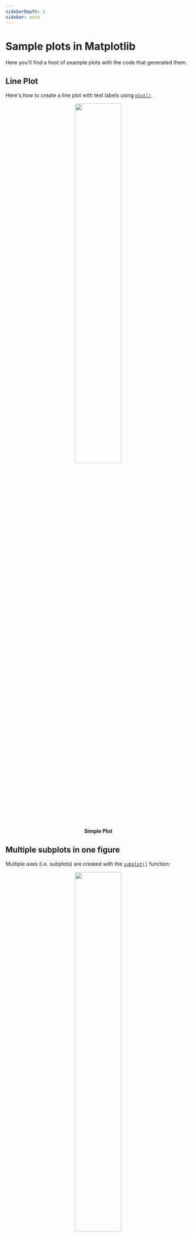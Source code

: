 ```yaml
---
sidebarDepth: 3
sidebar: auto
---
```


# Sample plots in Matplotlib

Here you'll find a host of example plots with the code that
generated them.

## Line Plot

Here's how to create a line plot with text labels using
[``plot()``](https://matplotlib.org/api/_as_gen/matplotlib.pyplot.plot.html#matplotlib.pyplot.plot).

<center>
  <a href="/gallery/lines_bars_and_markers/simple_plot.html">
    <img style="width: 50%" src="https://matplotlib.org/_images/sphx_glr_simple_plot_0011.png">
  </a>
  <p>
    <b>Simple Plot</b>
  </p>
</center>

## Multiple subplots in one figure

Multiple axes (i.e. subplots) are created with the
[``subplot()``](https://matplotlib.org/api/_as_gen/matplotlib.pyplot.subplot.html#matplotlib.pyplot.subplot) function:

<center>
  <a href="/gallery/subplots_axes_and_figures/subplot.html">
    <img style="width: 50%" src="https://matplotlib.org/_images/sphx_glr_subplot_0011.png">
  </a>
  <p>
    <b>Subplot</b>
  </p>
</center>

## Images

Matplotlib can display images (assuming equally spaced
horizontal dimensions) using the [``imshow()``](https://matplotlib.org/api/_as_gen/matplotlib.pyplot.imshow.html#matplotlib.pyplot.imshow) function.

<center>
  <a href="/gallery/images_contours_and_fields/image_demo.html">
    <img style="width: 50%" src="https://matplotlib.org/_images/sphx_glr_image_demo_0031.png">
  </a>
</center>

**Example of using [``imshow()``](https://matplotlib.org/api/_as_gen/matplotlib.pyplot.imshow.html#matplotlib.pyplot.imshow) to display a CT scan**

## Contouring and pseudocolor

The [``pcolormesh()``](https://matplotlib.org/api/_as_gen/matplotlib.pyplot.pcolormesh.html#matplotlib.pyplot.pcolormesh) function can make a colored
representation of a two-dimensional array, even if the horizontal dimensions
are unevenly spaced. The
[``contour()``](https://matplotlib.org/api/_as_gen/matplotlib.pyplot.contour.html#matplotlib.pyplot.contour) function is another way to represent
the same data:

<center>
  <a href="/gallery/images_contours_and_fields/pcolormesh_levels.html">
    <img style="width: 50%" src="https://matplotlib.org/_images/sphx_glr_pcolormesh_levels_0011.png">
  </a>
</center>

**Example comparing [``pcolormesh()``](https://matplotlib.org/api/_as_gen/matplotlib.pyplot.pcolormesh.html#matplotlib.pyplot.pcolormesh) and [``contour()``](https://matplotlib.org/api/_as_gen/matplotlib.pyplot.contour.html#matplotlib.pyplot.contour) for plotting two-dimensional data**

## Histograms

The [``hist()``](https://matplotlib.org/api/_as_gen/matplotlib.pyplot.hist.html#matplotlib.pyplot.hist) function automatically generates
histograms and returns the bin counts or probabilities:

<center>
  <a href="/gallery/statistics/histogram_features.html">
    <img style="width: 50%" src="https://matplotlib.org/_images/sphx_glr_histogram_features_0011.png">
  </a>
  <p>
    <b>Histogram Features</b>
  </p>
</center>

## Paths

You can add arbitrary paths in Matplotlib using the
[``matplotlib.path``](https://matplotlib.org/api/path_api.html#module-matplotlib.path) module:

<center>
  <a href="/gallery/shapes_and_collections/path_patch.html">
    <img style="width: 50%" src="https://matplotlib.org/_images/sphx_glr_path_patch_0011.png">
  </a>
  <p>
    <b>Path Patch</b>
  </p>
</center>

## Three-dimensional plotting

The mplot3d toolkit (see [Getting started](https://matplotlib.org//toolkits/mplot3d.html#toolkit-mplot3d-tutorial) and
[3D plotting](https://matplotlib.org/gallery/index.html#mplot3d-examples-index)) has support for simple 3d graphs
including surface, wireframe, scatter, and bar charts.

<center>
  <a href="/gallery/mplot3d/surface3d.html">
    <img style="width: 50%" src="https://matplotlib.org/_images/sphx_glr_surface3d_0011.png">
  </a>
  <p>
    <b>Surface3d</b>
  </p>
</center>

Thanks to John Porter, Jonathon Taylor, Reinier Heeres, and Ben Root for
the ``mplot3d`` toolkit. This toolkit is included with all standard Matplotlib
installs.

## Streamplot

The [``streamplot()``](https://matplotlib.org/api/_as_gen/matplotlib.pyplot.streamplot.html#matplotlib.pyplot.streamplot) function plots the streamlines of
a vector field. In addition to simply plotting the streamlines, it allows you
to map the colors and/or line widths of streamlines to a separate parameter,
such as the speed or local intensity of the vector field.

<center>
  <a href="/gallery/images_contours_and_fields/plot_streamplot.html">
    <img style="width: 50%" src="https://matplotlib.org/_images/sphx_glr_plot_streamplot_0011.png">
  </a>
  <p>
    <b>Streamplot with various plotting options.</b>
  </p>
</center>

This feature complements the [``quiver()``](https://matplotlib.org/api/_as_gen/matplotlib.pyplot.quiver.html#matplotlib.pyplot.quiver) function for
plotting vector fields. Thanks to Tom Flannaghan and Tony Yu for adding the
streamplot function.

## Ellipses

In support of the [Phoenix](http://www.jpl.nasa.gov/news/phoenix/main.php)
mission to Mars (which used Matplotlib to display ground tracking of
spacecraft), Michael Droettboom built on work by Charlie Moad to provide
an extremely accurate 8-spline approximation to elliptical arcs (see
[``Arc``](https://matplotlib.org/api/_as_gen/matplotlib.patches.Arc.html#matplotlib.patches.Arc)), which are insensitive to zoom level.

<center>
  <a href="/gallery/shapes_and_collections/ellipse_demo.html">
    <img style="width: 50%" src="https://matplotlib.org/_images/sphx_glr_ellipse_demo_0011.png">
  </a>
  <p>
    <b>Ellipse Demo</b>
  </p>
</center>

## Bar charts

Use the [``bar()``](https://matplotlib.org/api/_as_gen/matplotlib.pyplot.bar.html#matplotlib.pyplot.bar) function to make bar charts, which
includes customizations such as error bars:

<center>
  <a href="/gallery/statistics/barchart_demo.html">
    <img style="width: 50%" src="https://matplotlib.org/_images/sphx_glr_barchart_demo_0011.png">
  </a>
  <p>
    <b>Barchart Demo</b>
  </p>
</center>

You can also create stacked bars
([bar_stacked.py](https://matplotlib.org/gallery/lines_bars_and_markers/bar_stacked.html)),
or horizontal bar charts
([barh.py](https://matplotlib.org/gallery/lines_bars_and_markers/barh.html)).

## Pie charts

The [``pie()``](https://matplotlib.org/api/_as_gen/matplotlib.pyplot.pie.html#matplotlib.pyplot.pie) function allows you to create pie
charts. Optional features include auto-labeling the percentage of area,
exploding one or more wedges from the center of the pie, and a shadow effect.
Take a close look at the attached code, which generates this figure in just
a few lines of code.

<center>
  <a href="/gallery/pie_and_polar_charts/pie_features.html">
    <img style="width: 50%" src="https://matplotlib.org/_images/sphx_glr_pie_features_0011.png">
  </a>
  <p>
    <b>Pie Features</b>
  </p>
</center>

## Tables

The [``table()``](https://matplotlib.org/api/_as_gen/matplotlib.pyplot.table.html#matplotlib.pyplot.table) function adds a text table
to an axes.

<center>
  <a href="/gallery/misc/table_demo.html">
    <img style="width: 50%" src="https://matplotlib.org/_images/sphx_glr_table_demo_0011.png">
  </a>
  <p>
    <b>Table Demo</b>
  </p>
</center>

## Scatter plots

The [``scatter()``](https://matplotlib.org/api/_as_gen/matplotlib.pyplot.scatter.html#matplotlib.pyplot.scatter) function makes a scatter plot
with (optional) size and color arguments. This example plots changes
in Google's stock price, with marker sizes reflecting the
trading volume and colors varying with time. Here, the
alpha attribute is used to make semitransparent circle markers.

<center>
  <a href="/gallery/lines_bars_and_markers/scatter_demo2.html">
    <img style="width: 50%" src="https://matplotlib.org/_images/sphx_glr_scatter_demo2_0011.png">
  </a>
  <p>
    <b>Scatter Demo2</b>
  </p>
</center>

## GUI widgets

Matplotlib has basic GUI widgets that are independent of the graphical
user interface you are using, allowing you to write cross GUI figures
and widgets. See [``matplotlib.widgets``](https://matplotlib.org/api/widgets_api.html#module-matplotlib.widgets) and the
[widget examples](https://matplotlib.org/gallery/index.html).

<center>
  <a href="/gallery/widgets/slider_demo.html">
    <img style="width: 50%" src="https://matplotlib.org/_images/sphx_glr_slider_demo_0011.png">
  </a>
  <p>
    <b>Slider and radio-button GUI.</b>
  </p>
</center>

## Filled curves

The [``fill()``](https://matplotlib.org/api/_as_gen/matplotlib.pyplot.fill.html#matplotlib.pyplot.fill) function lets you
plot filled curves and polygons:

<center>
  <a href="/gallery/lines_bars_and_markers/fill.html">
    <img style="width: 50%" src="https://matplotlib.org/_images/sphx_glr_fill_0011.png">
  </a>
  <p>
    <b>Fill</b>
  </p>
</center>

Thanks to Andrew Straw for adding this function.

## Date handling

You can plot timeseries data with major and minor ticks and custom
tick formatters for both.

<center>
  <a href="/gallery/text_labels_and_annotations/date.html">
    <img style="width: 50%" src="https://matplotlib.org/_images/sphx_glr_date_0011.png">
  </a>
  <p>
    <b>Date</b>
  </p>
</center>

See [``matplotlib.ticker``](https://matplotlib.org/api/ticker_api.html#module-matplotlib.ticker) and [``matplotlib.dates``](https://matplotlib.org/api/dates_api.html#module-matplotlib.dates) for details and usage.

## Log plots

The [``semilogx()``](https://matplotlib.org/api/_as_gen/matplotlib.pyplot.semilogx.html#matplotlib.pyplot.semilogx),
[``semilogy()``](https://matplotlib.org/api/_as_gen/matplotlib.pyplot.semilogy.html#matplotlib.pyplot.semilogy) and
[``loglog()``](https://matplotlib.org/api/_as_gen/matplotlib.pyplot.loglog.html#matplotlib.pyplot.loglog) functions simplify the creation of
logarithmic plots.

<center>
  <a href="/gallery/scales/log_demo.html">
    <img style="width: 50%" src="https://matplotlib.org/_images/sphx_glr_log_demo_0011.png">
  </a>
  <p>
    <b>Log Demo</b>
  </p>
</center>

Thanks to Andrew Straw, Darren Dale and Gregory Lielens for contributions
log-scaling infrastructure.

## Polar plots

The [``polar()``](https://matplotlib.org/api/_as_gen/matplotlib.pyplot.polar.html#matplotlib.pyplot.polar) function generates polar plots.

<center>
  <a href="/gallery/pie_and_polar_charts/polar_demo.html">
    <img style="width: 50%" src="https://matplotlib.org/_images/sphx_glr_polar_demo_0011.png">
  </a>
  <p>
    <b>Polar Demo</b>
  </p>
</center>

## Legends

The [``legend()``](https://matplotlib.org/api/_as_gen/matplotlib.pyplot.legend.html#matplotlib.pyplot.legend) function automatically
generates figure legends, with MATLAB-compatible legend-placement
functions.

<center>
  <a href="/gallery/text_labels_and_annotations/legend.html">
    <img style="width: 50%" src="https://matplotlib.org/_images/sphx_glr_legend_0011.png">
  </a>
  <p>
    <b>Legend</b>
  </p>
</center>

Thanks to Charles Twardy for input on the legend function.

## TeX-notation for text objects

Below is a sampling of the many TeX expressions now supported by Matplotlib's
internal mathtext engine. The mathtext module provides TeX style mathematical
expressions using [FreeType](https://www.freetype.org/)
and the DejaVu, BaKoMa computer modern, or [STIX](http://www.stixfonts.org)
fonts. See the [``matplotlib.mathtext``](https://matplotlib.org/api/mathtext_api.html#module-matplotlib.mathtext) module for additional details.

<center>
  <a href="/gallery/text_labels_and_annotations/mathtext_examples.html">
    <img style="width: 50%" src="https://matplotlib.org/_images/sphx_glr_mathtext_examples_0011.png">
  </a>
  <p>
    <b>Mathtext Examples</b>
  </p>
</center>

Matplotlib's mathtext infrastructure is an independent implementation and
does not require TeX or any external packages installed on your computer. See
the tutorial at [Writing mathematical expressions](https://matplotlib.org//text/mathtext.html).

## Native TeX rendering

Although Matplotlib's internal math rendering engine is quite
powerful, sometimes you need TeX. Matplotlib supports external TeX
rendering of strings with the *usetex* option.

<center>
  <a href="/gallery/text_labels_and_annotations/tex_demo.html">
    <img style="width: 50%" src="https://matplotlib.org/_images/sphx_glr_tex_demo_0011.png">
  </a>
  <p>
    <b>Tex Demo</b>
  </p>
</center>

## EEG GUI

You can embed Matplotlib into pygtk, wx, Tk, or Qt applications.
Here is a screenshot of an EEG viewer called [pbrain](https://github.com/nipy/pbrain).

![eeg_small](https://matplotlib.org/_images/eeg_small.png)

The lower axes uses [``specgram()``](https://matplotlib.org/api/_as_gen/matplotlib.pyplot.specgram.html#matplotlib.pyplot.specgram)
to plot the spectrogram of one of the EEG channels.

For examples of how to embed Matplotlib in different toolkits, see:

- [Embedding in GTK3](https://matplotlib.org/gallery/user_interfaces/embedding_in_gtk3_sgskip.html)
- [Embedding in wx #2](https://matplotlib.org/gallery/user_interfaces/embedding_in_wx2_sgskip.html)
- [Matplotlib With Glade 3](https://matplotlib.org/gallery/user_interfaces/mpl_with_glade3_sgskip.html)
- [Embedding in Qt](https://matplotlib.org/gallery/user_interfaces/embedding_in_qt_sgskip.html)
- [Embedding in Tk](https://matplotlib.org/gallery/user_interfaces/embedding_in_tk_sgskip.html)

## XKCD-style sketch plots

Just for fun, Matplotlib supports plotting in the style of ``xkcd``.

<center>
  <a href="/gallery/showcase/xkcd.html">
    <img style="width: 50%" src="https://matplotlib.org/_images/sphx_glr_xkcd_0011.png">
  </a>
  <p>
    <b>xkcd</b>
  </p>
</center>

## Subplot example

Many plot types can be combined in one figure to create
powerful and flexible representations of data.

<center>
  <img style="width: 50%" src="https://matplotlib.org/_images/sphx_glr_sample_plots_001.png">
</center>

``` python
import matplotlib.pyplot as plt
import numpy as np

np.random.seed(19680801)
data = np.random.randn(2, 100)

fig, axs = plt.subplots(2, 2, figsize=(5, 5))
axs[0, 0].hist(data[0])
axs[1, 0].scatter(data[0], data[1])
axs[0, 1].plot(data[0], data[1])
axs[1, 1].hist2d(data[0], data[1])

plt.show()
```

## Download

- [Download Python source code: sample_plots.py](https://matplotlib.org/_downloads/6b0f2d1b3dc8d0e75eaa96feb738e947/sample_plots.py)
- [Download Jupyter notebook: sample_plots.ipynb](https://matplotlib.org/_downloads/dcfd63fc031d50e9c085f5dc4aa458b1/sample_plots.ipynb)
